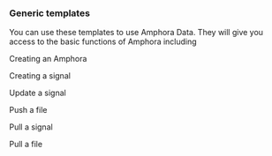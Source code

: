 ### Generic templates

You can use these templates to use Amphora Data. They will give you access to the basic functions of Amphora including

Creating an Amphora

Creating a signal

Update a signal

Push a file

Pull a signal

Pull a file
